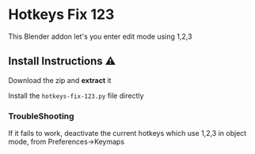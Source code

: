 # Hotkeys Fix 123

This Blender addon let's you enter edit mode using 1,2,3 


## Install Instructions ⚠️
Download the zip and **extract** it 

Install the `hotkeys-fix-123.py` file directly

### TroubleShooting
If it fails to work, deactivate the current hotkeys which  use 1,2,3 in object mode, from Preferences->Keymaps
